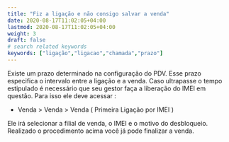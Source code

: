 ```yaml
---
title: "Fiz a ligação e não consigo salvar a venda"
date: 2020-08-17T11:02:05+04:00
lastmod: 2020-08-17T11:02:05+04:00
weight: 3
draft: false
# search related keywords
keywords: ["ligação","ligacao","chamada","prazo"]
---
```


Existe um prazo determinado na configuração do PDV. Esse prazo especifica o intervalo entre a ligação e a venda. Caso ultrapasse o tempo estipulado é necessário que seu gestor faça a liberação do IMEI em questão. Para isso ele deve acessar :

- Venda > Venda > Venda ( Primeira Ligação por IMEI )

Ele irá selecionar a filial de venda, o IMEI e o motivo do desbloqueio.
Realizado o procedimento acima você já pode finalizar a venda.
